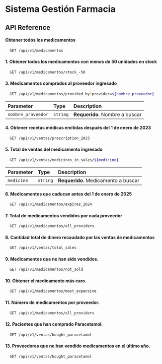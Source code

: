 # Sistema Gestión Farmacia


## API Reference

#### Obtener todos los medicamentos

```bash
  GET /api/v1/medicamentos
```
#### 1. Obtener todos los medicamentos con menos de 50 unidades en stock

```bash
  GET /api/v1/medicamentos/stock_-50
```
#### 3. Medicamentos comprados al proveedor ingresado

```bash
  GET /api/v1/medicamentos/provided_by?provider=${nombre_proveedor}
```

| Parameter           | Type     | Description                       |
| :--------           | :------- | :-------------------------------- |
| `nombre_proveedor`  | `string` | **Requerido**. Nombre a buscar |


#### 4. Obtener recetas médicas emitidas después del 1 de enero de 2023

```bash
  GET /api/v1/ventas/prescription_2023
```

#### 5. Total de ventas del medicamento ingresado
```bash
  GET /api/v1/ventas/medicines_in_sales/${medicine}
```

| Parameter   | Type     | Description                       |
| :--------   | :------- | :-------------------------------- |
| `medicine`  | `string` | **Requerido**. Medicamento a buscar |


#### 6. Medicamentos que caducan antes del 1 de enero de 2025

```bash
  GET /api/v1/medicamentos/expires_2024
```

#### 7. Total de medicamentos vendidos por cada proveedor

```bash
  GET /api/v1/medicamentos/all_providers
```

#### 8. Cantidad total de dinero recaudado por las ventas de medicamentos
```bash
  GET /api/v1/ventas/total_sales
```

#### 9. Medicamentos que no han sido vendidos.
```bash
  GET /api/v1/medicamentos/not_sold
```

#### 10. Obtener el medicamento más caro.
```bash
  GET /api/v1/medicamentos/most_expensive
```

#### 11. Número de medicamentos por proveedor.
```bash
  GET /api/v1/medicamentos/all_providers
```

#### 12. Pacientes que han comprado Paracetamol.
```bash
  GET /api/v1/ventas/bought_paracetamol
```

#### 13. Proveedores que no han vendido medicamentos en el último año.
```bash
  GET /api/v1/ventas/bought_paracetamol
```